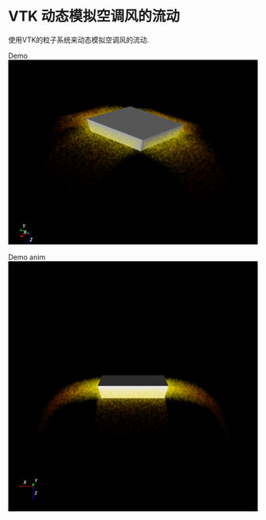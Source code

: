 # VTK 动态模拟空调风的流动
使用VTK的粒子系统来动态模拟空调风的流动.

Demo  
![Demo](./art/demo.png)

Demo anim  
![Demo](./art/demo.gif)